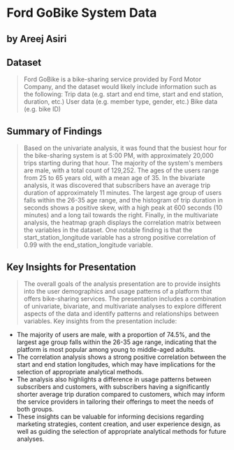 # Ford GoBike System Data
## by Areej Asiri

## Dataset

> Ford GoBike is a bike-sharing service provided by Ford Motor Company, and the dataset would likely include information such as the following:
Trip data (e.g. start and end time, start and end station, duration, etc.)
User data (e.g. member type, gender, etc.)
Bike data (e.g. bike ID)



## Summary of Findings

> Based on the univariate analysis, it was found that the busiest hour for the bike-sharing system is at 5:00 PM, with approximately 20,000 trips starting during that hour. The majority of the system's members are male, with a total count of 129,252. The ages of the users range from 25 to 65 years old, with a mean age of 35. In the bivariate analysis, it was discovered that subscribers have an average trip duration of approximately 11 minutes. The largest age group of users falls within the 26-35 age range, and the histogram of trip duration in seconds shows a positive skew, with a high peak at 600 seconds (10 minutes) and a long tail towards the right. Finally, in the multivariate analysis, the heatmap graph displays the correlation matrix between the variables in the dataset. One notable finding is that the start_station_longitude variable has a strong positive correlation of 0.99 with the end_station_longitude variable.


## Key Insights for Presentation

> The overall goals of the analysis presentation are to provide insights into the user demographics and usage patterns of a platform that offers bike-sharing services. The presentation includes a combination of univariate, bivariate, and multivariate analyses to explore different aspects of the data and identify patterns and relationships between variables.
Key insights from the presentation include:
- The majority of users are male, with a proportion of 74.5%, and the largest age group falls within the 26-35 age range, indicating that the platform is most popular among young to middle-aged adults.
- The correlation analysis shows a strong positive correlation between the start and end station longitudes, which may have implications for the selection of appropriate analytical methods.
- The analysis also highlights a difference in usage patterns between subscribers and customers, with subscribers having a significantly shorter average trip duration compared to customers, which may inform the service providers in tailoring their offerings to meet the needs of both groups.
- These insights can be valuable for informing decisions regarding marketing strategies, content creation, and user experience design, as well as guiding the selection of appropriate analytical methods for future analyses.